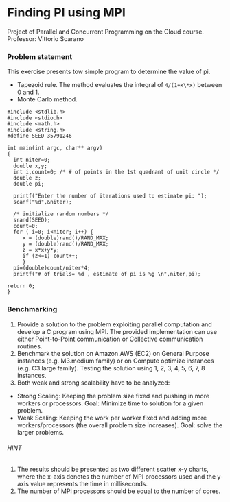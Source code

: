 # Finding PI using MPI 

Project of Parallel and Concurrent Programming on the Cloud course.
Professor: Vittorio Scarano

### Problem statement

This exercise presents tow simple program to determine the value of pi. 

- Tapezoid rule. The method evaluates the integral of ```4/(1+x\*x)``` between 0 and 1. 
- Monte Carlo method. 

 ```
#include <stdlib.h>
#include <stdio.h>
#include <math.h>
#include <string.h>
#define SEED 35791246

int main(int argc, char** argv)
{
   int niter=0;
   double x,y;
   int i,count=0; /* # of points in the 1st quadrant of unit circle */
   double z;
   double pi;

   printf("Enter the number of iterations used to estimate pi: ");
   scanf("%d",&niter);

   /* initialize random numbers */
   srand(SEED);
   count=0;
   for ( i=0; i<niter; i++) {
      x = (double)rand()/RAND_MAX;
      y = (double)rand()/RAND_MAX;
      z = x*x+y*y;
      if (z<=1) count++;
      }
   pi=(double)count/niter*4;
   printf("# of trials= %d , estimate of pi is %g \n",niter,pi);

return 0;
}
 ```




### Benchmarking

1) Provide a solution to the problem exploiting parallel computation and develop  a C program using MPI. The provided implementation can use either Point-to-Point communication or Collective communication routines.
2) Benchmark the solution on Amazon AWS (EC2) on General Purpose instances (e.g. M3.medium family) or on Compute optimize instances (e.g. C3.large family).  Testing the solution using 1, 2, 3, 4, 5, 6, 7, 8 instances.
3) Both weak and strong scalability have to be analyzed:
- Strong Scaling: Keeping the problem size fixed and pushing in more workers or processors. Goal: Minimize time to solution for a given problem.
- Weak Scaling: Keeping the work per worker fixed and adding more workers/processors (the overall problem size increases). Goal: solve the larger problems.

###### HINT

1) The results should be presented as two different scatter x-y charts, where the x-axis denotes the number of MPI processors used and the y-axis value represents the time in milliseconds.  
2) The number of MPI processors should be equal to the number of cores.
